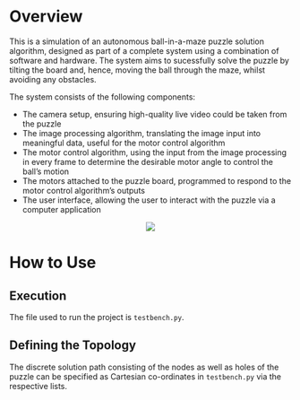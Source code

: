 # Overview

This is a simulation of an autonomous ball-in-a-maze puzzle solution algorithm, designed as part of a complete system using a combination of software and hardware. The system aims to sucessfully solve the puzzle by tilting the board and, hence, moving the ball through the maze, whilst avoiding any obstacles.

The system consists of the following components:

* The camera setup, ensuring high-quality live video could be taken from the puzzle
* The image processing algorithm, translating the image input into meaningful data, useful for the motor control algorithm
* The motor control algorithm, using the input from the image processing in every frame to determine the desirable motor angle to control the ball’s motion
* The motors attached to the puzzle board, programmed to respond to the motor control algorithm’s outputs
* The user interface, allowing the user to interact with the puzzle via a computer application

<p align = "center">
    <img src="https://github.com/alexandrosfloros/Rolling-Ball-Control/blob/main/system_flowchart.png">
</p>

# How to Use

## Execution

The file used to run the project is ``testbench.py``.

## Defining the Topology

The discrete solution path consisting of the nodes as well as holes of the puzzle can be specified as Cartesian co-ordinates in ``testbench.py`` via the respective lists.
